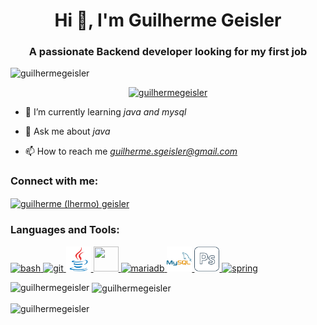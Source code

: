 <h1 align="center">Hi 👋, I'm Guilherme Geisler</h1>
<h3 align="center">A passionate Backend developer looking for my first job</h3>

<p align="left"> <img src="https://komarev.com/ghpvc/?username=guilhermegeisler&label=Profile%20views&color=0e75b6&style=flat" alt="guilhermegeisler" /> </p>

<p align="center"> <a href="https://github.com/ryo-ma/github-profile-trophy"><img src="https://github-profile-trophy.vercel.app/?username=guilhermegeisler&white&column=4&row=3&margin-w=30&margin-h=20" alt="guilhermegeisler" /></a> </p>

- 🌱 I’m currently learning *java and mysql*

- 💬 Ask me about *java*

- 📫 How to reach me *guilherme.sgeisler@gmail.com*

<h3 align="left">Connect with me:</h3>
<p align="left">
<a href="https://linkedin.com/in/guilherme (lhermo) geisler" target="blank"><img align="center" src="https://raw.githubusercontent.com/rahuldkjain/github-profile-readme-generator/master/src/images/icons/Social/linked-in-alt.svg" alt="guilherme (lhermo) geisler" height="30" width="40" /></a>
</p>

<h3 align="left">Languages and Tools:</h3>
<p align="left"> <a href="https://www.gnu.org/software/bash/" target="_blank" rel="noreferrer"> <img src="https://www.vectorlogo.zone/logos/gnu_bash/gnu_bash-icon.svg" alt="bash" width="40" height="40"/> </a> <a href="https://git-scm.com/" target="_blank" rel="noreferrer"> <img src="https://www.vectorlogo.zone/logos/git-scm/git-scm-icon.svg" alt="git" width="40" height="40"/> </a> <a href="https://www.java.com" 
target="_blank" rel="noreferrer"> <img src="https://raw.githubusercontent.com/devicons/devicon/master/icons/java/java-original.svg" alt="java" width="40" height="40"/> <img loading="lazy" src="https://cdn.jsdelivr.net/gh/devicons/devicon@latest/icons/javascript/javascript-original.svg" width="40" height="40"/> </a> <a href="https://mariadb.org/" target="_blank" rel="noreferrer"> <img src="https://www.vectorlogo.zone/logos/mariadb/mariadb-icon.svg" alt="mariadb" width="40" height="40"/> </a> <a href="https://www.mysql.com/" target="_blank" rel="noreferrer"> <img src="https://raw.githubusercontent.com/devicons/devicon/master/icons/mysql/mysql-original-wordmark.svg" alt="mysql" width="40" height="40"/> </a> <a href="https://www.photoshop.com/en" target="_blank" rel="noreferrer"> <img src="https://raw.githubusercontent.com/devicons/devicon/master/icons/photoshop/photoshop-line.svg" alt="photoshop" width="40" height="40"/> </a> <a href="https://spring.io/" target="_blank" rel="noreferrer"> <img src="https://www.vectorlogo.zone/logos/springio/springio-icon.svg" alt="spring" width="40" height="40"/> </a> </p>

<p><img align="left" src="https://github-readme-stats.vercel.app/api/top-langs?username=guilhermegeisler&show_icons=true&locale=en&layout=compact" alt="guilhermegeisler" /></p>

<p>&nbsp;<img align="center" src="https://github-readme-stats.vercel.app/api?username=guilhermegeisler&show_icons=true&locale=en" alt="guilhermegeisler" /></p>

<p><img align="center" src="https://github-readme-streak-stats.herokuapp.com/?user=guilhermegeisler&" alt="guilhermegeisler" /></p>
